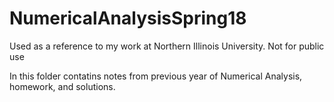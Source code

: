 # NumericalAnalysisSpring18

Used as a reference to my work at Northern Illinois University. Not for public use

In this folder contatins notes from previous year of Numerical Analysis, homework, and solutions.
